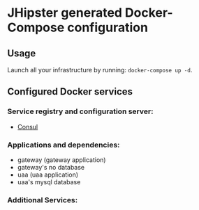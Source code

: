 # JHipster generated Docker-Compose configuration

## Usage

Launch all your infrastructure by running: `docker-compose up -d`.

## Configured Docker services

### Service registry and configuration server:

- [Consul](http://localhost:8500)

### Applications and dependencies:

- gateway (gateway application)
- gateway's no database
- uaa (uaa application)
- uaa's mysql database

### Additional Services:
